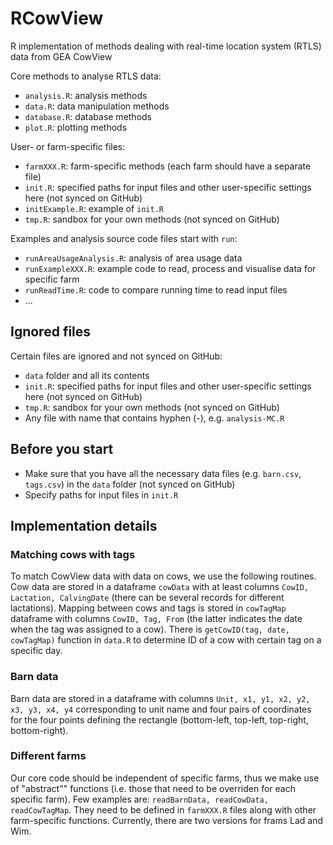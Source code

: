 # RCowView

R implementation of methods dealing with real-time location system (RTLS) data from GEA CowView

Core methods to analyse RTLS data:
- `analysis.R`: analysis methods
- `data.R`: data manipulation methods
- `database.R`: database methods
- `plot.R`: plotting methods


User- or farm-specific files:
- `farmXXX.R`: farm-specific methods (each farm should have a separate file)
- `init.R`: specified paths for input files and other user-specific settings here (not synced on GitHub)
- `initExample.R`: example of `init.R`
- `tmp.R`: sandbox for your own methods (not synced on GitHub)


Examples and analysis source code files start with `run`:
- `runAreaUsageAnalysis.R`: analysis of area usage data
- `runExampleXXX.R`: example code to read, process and visualise data for specific farm
- `runReadTime.R`: code to compare running time to read input files
- ...



## Ignored files

Certain files are ignored and not synced on GitHub:
- `data` folder and all its contents
- `init.R`: specified paths for input files and other user-specific settings here (not synced on GitHub)
- `tmp.R`: sandbox for your own methods (not synced on GitHub)
- Any file with name that contains hyphen (-), e.g. `analysis-MC.R`


## Before you start

- Make sure that you have all the necessary data files (e.g. `barn.csv`, `tags.csv`) in the `data` folder (not synced on GitHub)
- Specify paths for input files in `init.R`


## Implementation details

### Matching cows with tags

To match CowView data with data on cows, we use the following routines. Cow data are stored in a dataframe `cowData` with at least columns `CowID, Lactation, CalvingDate` (there can be several records for different lactations). Mapping between cows and tags is stored in `cowTagMap` dataframe with columns `CowID, Tag, From` (the latter indicates the date when the tag was assigned to a cow). There is `getCowID(tag, date, cowTagMap)` function in `data.R` to determine ID of a cow with certain tag on a specific day.


### Barn data

Barn data are stored in a dataframe with columns `Unit, x1, y1, x2, y2, x3, y3, x4, y4` corresponding to unit name and four pairs of coordinates for the four points defining the rectangle (bottom-left, top-left, top-right, bottom-right).

### Different farms

Our core code should be independent of specific farms, thus we make use of "abstract"" functions (i.e. those that need to be overriden for each specific farm). Few examples are: `readBarnData, readCowData, readCowTagMap`. They need to be defined in `farmXXX.R` files along with other farm-specific functions. Currently, there are two versions for frams Lad and Wim.
